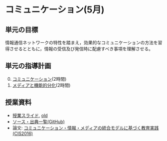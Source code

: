# コミュニケーション(5月)
## 単元の目標
情報通信ネットワークの特性を踏まえ，効果的なコミュニケーションの方法を習得させるとともに，情報の受信及び発信時に配慮すべき事項を理解させる。

## 単元の指導計画
0. [コミュニケーション](comm.md)(2時間)
0. [メディアと機能的分化](media.md)(2時間)

## 授業資料
- [授業スライド](http://saireya.github.io/slide-communication/slide-comm.tex.xml), [old](http://www.slideshare.net/saireya/ss-51970896)
- [ソース・出典一覧(GitHub)](https://github.com/saireya/slide-communication)
- 論文: [コミュニケーション・情報・メディアの統合モデルに基づく教育実践(CIS2016)](https://saireya.gitbooks.io/thesis/content/2016CIS-communication/)
